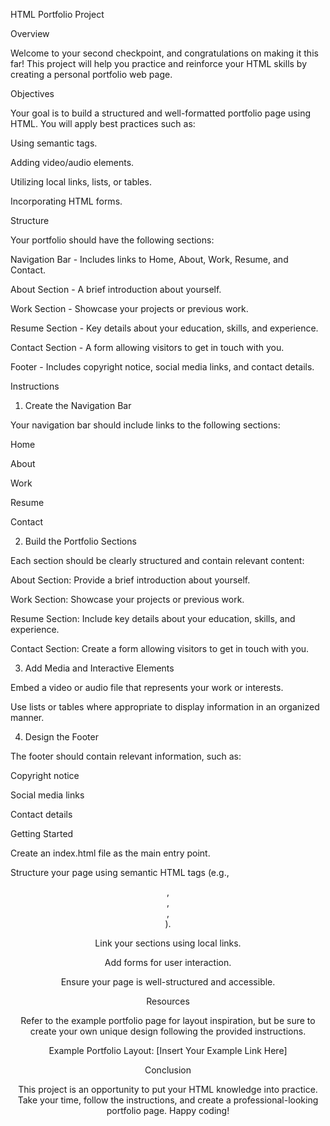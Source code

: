 HTML Portfolio Project

Overview

Welcome to your second checkpoint, and congratulations on making it this far! This project will help you practice and reinforce your HTML skills by creating a personal portfolio web page.

Objectives

Your goal is to build a structured and well-formatted portfolio page using HTML. You will apply best practices such as:

Using semantic tags.

Adding video/audio elements.

Utilizing local links, lists, or tables.

Incorporating HTML forms.

Structure

Your portfolio should have the following sections:

Navigation Bar - Includes links to Home, About, Work, Resume, and Contact.

About Section - A brief introduction about yourself.

Work Section - Showcase your projects or previous work.

Resume Section - Key details about your education, skills, and experience.

Contact Section - A form allowing visitors to get in touch with you.

Footer - Includes copyright notice, social media links, and contact details.

Instructions

1. Create the Navigation Bar

Your navigation bar should include links to the following sections:

Home

About

Work

Resume

Contact

2. Build the Portfolio Sections

Each section should be clearly structured and contain relevant content:

About Section: Provide a brief introduction about yourself.

Work Section: Showcase your projects or previous work.

Resume Section: Include key details about your education, skills, and experience.

Contact Section: Create a form allowing visitors to get in touch with you.

3. Add Media and Interactive Elements

Embed a video or audio file that represents your work or interests.

Use lists or tables where appropriate to display information in an organized manner.

4. Design the Footer

The footer should contain relevant information, such as:

Copyright notice

Social media links

Contact details

Getting Started

Create an index.html file as the main entry point.

Structure your page using semantic HTML tags (e.g., <header>, <nav>, <section>, <footer>).

Link your sections using local links.

Add forms for user interaction.

Ensure your page is well-structured and accessible.

Resources

Refer to the example portfolio page for layout inspiration, but be sure to create your own unique design following the provided instructions.

Example Portfolio Layout: [Insert Your Example Link Here]

Conclusion

This project is an opportunity to put your HTML knowledge into practice. Take your time, follow the instructions, and create a professional-looking portfolio page. Happy coding!
